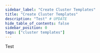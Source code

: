```yaml
---
sidebar_label: "Create Cluster Templates"
title: "Create Cluster Templates"
description: "Test" # UPDATE
hide_table_of_contents: false
sidebar_position: 0
tags: ["cluster templates"]
---
```


Test
